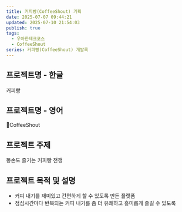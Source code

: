 ```yaml
---
title: 커피빵(CoffeeShout) 기획
date: 2025-07-07 09:44:21
updated: 2025-07-10 21:54:03
publish: true
tags:
  - 우아한테크코스
  - CoffeeShout
series: 커피빵(CoffeeShout) 개발록
---
```

## 프로젝트명 - 한글
커피빵
## 프로젝트명 - 영어
CoffeeShout
## 프로젝트 주제
똥손도 즐기는 커피빵 전쟁
## 프로젝트 목적 및 설명
- 커피 내기를 재미있고 간편하게 할 수 있도록 만든 플랫폼
- 점심시간마다 반복되는 커피 내기를 좀 더 유쾌하고 흥미롭게 즐길 수 있도록

